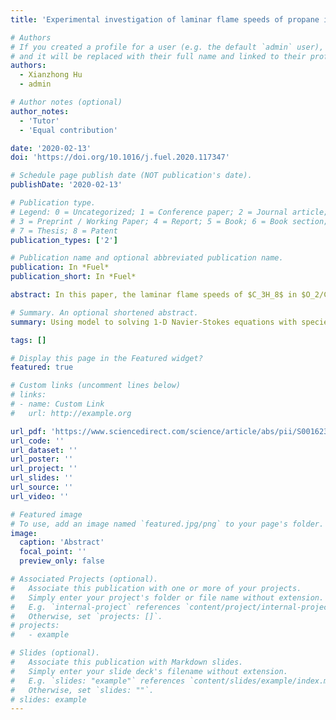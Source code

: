 ```yaml
---
title: 'Experimental investigation of laminar flame speeds of propane in $O_2/CO_2$ atmosphere and kinetic simulation'

# Authors
# If you created a profile for a user (e.g. the default `admin` user), write the username (folder name) here
# and it will be replaced with their full name and linked to their profile.
authors:
  - Xianzhong Hu
  - admin

# Author notes (optional)
author_notes:
  - 'Tutor'
  - 'Equal contribution'

date: '2020-02-13'
doi: 'https://doi.org/10.1016/j.fuel.2020.117347'

# Schedule page publish date (NOT publication's date).
publishDate: '2020-02-13'

# Publication type.
# Legend: 0 = Uncategorized; 1 = Conference paper; 2 = Journal article;
# 3 = Preprint / Working Paper; 4 = Report; 5 = Book; 6 = Book section;
# 7 = Thesis; 8 = Patent
publication_types: ['2']

# Publication name and optional abbreviated publication name.
publication: In *Fuel*
publication_short: In *Fuel*

abstract: In this paper, the laminar flame speeds of $C_3H_8$ in $O_2/CO_2$ atmosphere were investigated experimentally and numerically. The laminar flame speeds of C3H8/O2/CO2 were measured using a Bunsen flame under the condition of different equivalent ratios and $O_2$ concentrations at ordinary pressure and temperature. It was found that the laminar flame speed gradually increased with the increase of $O_2$ concentration. The equivalent ratio of the highest laminar flame speed is between 1.0 and 1.1 under each fixed oxygen concentration. The high concentration $CO_2$ reduces the laminar flame propagation velocity of $C_3H_8$, which is due to thermal, radiative and chemical properties of $CO_2$. The calculations were performed to investigate the effects of $CO_2$ on the laminar flame speed. Results show that the thermal effect of $CO_2$ is the determining factor, the chemical effect is the second factor and radiative effect is the last one. Reaction $H + O2 = O + OH$ is the most important chain reaction for the oxidation of C3H8. In addition to this, the third body effect in reaction $H + O2 + M = HO2 + M$ changed the laminar flame speed significantly in the condition of very low equivalent ratio and $O_2$ concentration.

# Summary. An optional shortened abstract.
summary: Using model to solving 1-D Navier-Stokes equations with species transport for compressible gas, and comparing with the experimental results.

tags: []

# Display this page in the Featured widget?
featured: true

# Custom links (uncomment lines below)
# links:
# - name: Custom Link
#   url: http://example.org

url_pdf: 'https://www.sciencedirect.com/science/article/abs/pii/S0016236120303422?via%3Dihub'
url_code: ''
url_dataset: ''
url_poster: ''
url_project: ''
url_slides: ''
url_source: ''
url_video: ''

# Featured image
# To use, add an image named `featured.jpg/png` to your page's folder.
image:
  caption: 'Abstract'
  focal_point: ''
  preview_only: false

# Associated Projects (optional).
#   Associate this publication with one or more of your projects.
#   Simply enter your project's folder or file name without extension.
#   E.g. `internal-project` references `content/project/internal-project/index.md`.
#   Otherwise, set `projects: []`.
# projects:
#   - example

# Slides (optional).
#   Associate this publication with Markdown slides.
#   Simply enter your slide deck's filename without extension.
#   E.g. `slides: "example"` references `content/slides/example/index.md`.
#   Otherwise, set `slides: ""`.
# slides: example
---
```


<!-- {{% callout note %}}
Click the _Cite_ button above to demo the feature to enable visitors to import publication metadata into their reference management software.
{{% /callout %}}

{{% callout note %}}
Create your slides in Markdown - click the _Slides_ button to check out the example.
{{% /callout %}}

Supplementary notes can be added here, including [code, math, and images](https://wowchemy.com/docs/writing-markdown-latex/). -->
